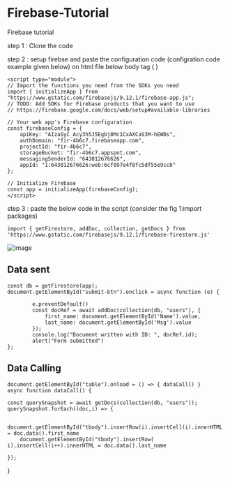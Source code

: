 # Firebase-Tutorial
Firebase tutorial

step 1 : Clone the code 

step 2 : setup firebse and paste the configuration code (configration code example given below) on html file below body tag ( </body> )

    <script type="module">
    // Import the functions you need from the SDKs you need
    import { initializeApp } from "https://www.gstatic.com/firebasejs/9.12.1/firebase-app.js";
    // TODO: Add SDKs for Firebase products that you want to use
    // https://firebase.google.com/docs/web/setup#available-libraries

    // Your web app's Firebase configuration
    const firebaseConfig = {
        apiKey: "AIzaSyC_Acy3h5J5Egbj8Mc1CxAXCaS3M-hEWDs",
        authDomain: "fir-4b6c7.firebaseapp.com",
        projectId: "fir-4b6c7",
        storageBucket: "fir-4b6c7.appspot.com",
        messagingSenderId: "643012676626",
        appId: "1:643012676626:web:6cf897e4f8fc5df55e9ccb"
    };

    // Initialize Firebase
    const app = initializeApp(firebaseConfig);
    </script>
    
    
    
step 3 : paste the below code in the script (consider the fig 1:import packages)

    import { getFirestore, addDoc, collection, getDocs } from 'https://www.gstatic.com/firebasejs/9.12.1/firebase-firestore.js'
    
![image](https://user-images.githubusercontent.com/70875875/198297933-c2294803-3b28-4567-bfba-483602ee3a15.png)



## Data sent

    const db = getFirestore(app);
    document.getElementById("submit-btn").onclick = async function (e) {
        
            e.preventDefault()
            const docRef = await addDoc(collection(db, "users"), {
                first_name: document.getElementById('Name').value,
                last_name: document.getElementById('Msg').value
            });
            console.log("Document written with ID: ", docRef.id);
            alert("Form submitted")
    };



## Data Calling
    document.getElementById("table").onload = () => { dataCall() }
    async function dataCall() {

    const querySnapshot = await getDocs(collection(db, "users"));
    querySnapshot.forEach((doc,i) => {

        document.getElementById("tbody").insertRow(i).insertCell(i).innerHTML = doc.data().first_name
        document.getElementById("tbody").insertRow( i).insertCell(i++).innerHTML = doc.data().last_name

    });
}
